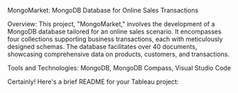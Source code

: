 
MongoMarket: MongoDB Database for Online Sales Transactions

Overview:
This project, "MongoMarket," involves the development of a MongoDB database tailored for an online sales scenario. It encompasses four collections supporting business transactions, each 
with meticulously designed schemas. The database facilitates over 40 documents, showcasing comprehensive data on products, customers, and transactions.

Tools and Technologies:
MongoDB, MongoDB Compass, Visual Studio Code


Certainly! Here's a brief README for your Tableau project:
